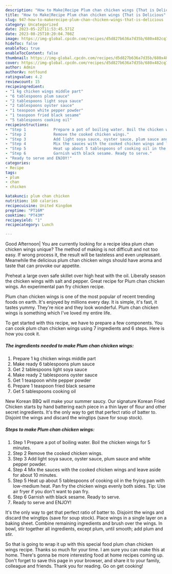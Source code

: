 ```yaml
---
description: "How to Make|Recipe Plum chan chicken wings {That is Delicious"
title: "How to Make|Recipe Plum chan chicken wings {That is Delicious"
slug: 947-how-to-makerecipe-plum-chan-chicken-wings-that-is-delicious
category: Uncategorized
date: 2023-05-22T11:53:45.571Z
date: 2023-08-25T10:20:04.708Z
image: https://img-global.cpcdn.com/recipes/d5d827b636a7d35b/680x482cq70/plum-chan-chicken-wings-recipe-main-photo.jpg
hideToc: false
enableToc: true
enableTocContent: false
thumbnail: https://img-global.cpcdn.com/recipes/d5d827b636a7d35b/680x482cq70/plum-chan-chicken-wings-recipe-main-photo.jpg
cover: https://img-global.cpcdn.com/recipes/d5d827b636a7d35b/680x482cq70/plum-chan-chicken-wings-recipe-main-photo.jpg
author: Admin
authorAv: notfound
ratingvalue: 4.2
reviewcount: 15
recipeingredient:
- "1 kg chicken wings middle part"
- "6 tablespoons plum sauce"
- "2 tablespoons light soya sauce"
- "2 tablespoons oyster sauce"
- "1 teaspoon white pepper powder"
- "1 teaspoon fried black sesame"
- "5 tablespoons cooking oil"
recipeinstructions:
- "Step 1            Prepare a pot of boiling water. Boil the chicken wings for 5 minutes."
- "Step 2            Remove the cooked chicken wings."
- "Step 3            Add light soya sauce, oyster sauce, plum sauce and white pepper powder."
- "Step 4            Mix the sauces with the cooked chicken wings and leave aside for about 10 minutes."
- "Step 5            Heat up about 5 tablespoons of cooking oil in the frying pan with low-medium heat. Pan fry the chicken wings evenly both sides. Tip: Use air fryer if you don&#39;t want to pan fry."
- "Step 6            Garnish with black sesame. Ready to serve."
- "Ready to serve and ENJOY!"
categories:
- Recipe
tags:
- plum
- chan
- chicken

katakunci: plum chan chicken 
nutrition: 160 calories
recipecuisine: United Kingdom
preptime: "PT16M"
cooktime: "PT43M"
recipeyield: "1"
recipecategory: Lunch

---
```



Good Afternoon| You are currently looking for a recipe idea plum chan chicken wings unique? The method of making is not difficult and not too easy. If wrong process it, the result will be tasteless and even unpleasant. Meanwhile the delicious plum chan chicken wings should have aroma and taste that can provoke our appetite.





Preheat a large oven safe skillet over high heat with the oil. Liberally season the chicken wings with salt and pepper. Great recipe for Plum chan chicken wings. An experimental pan fry chicken recipe.

Plum chan chicken wings is one of the most popular of recent trending foods on earth. It's enjoyed by millions every day. It is simple, it's fast, it tastes yummy. They're nice and they look wonderful. Plum chan chicken wings is something which I've loved my entire life.


To get started with this recipe, we have to prepare a few components. You can cook plum chan chicken wings using 7 ingredients and 6 steps. Here is how you cook it.

<!--inarticleads1-->

##### The ingredients needed to make Plum chan chicken wings:

1. Prepare 1 kg chicken wings middle part
1. Make ready 6 tablespoons plum sauce
1. Get 2 tablespoons light soya sauce
1. Make ready 2 tablespoons oyster sauce
1. Get 1 teaspoon white pepper powder
1. Prepare 1 teaspoon fried black sesame
1. Get 5 tablespoons cooking oil


New Korean BBQ will make your summer saucy. Our signature Korean Fried Chicken starts by hand battering each piece in a thin layer of flour and other secret ingredients. It&#39;s the only way to get that perfect ratio of batter to. Disjoint the wings and discard the wingtips (save for soup stock). 

<!--inarticleads2-->

##### Steps to make Plum chan chicken wings:

1. Step 1            Prepare a pot of boiling water. Boil the chicken wings for 5 minutes.
1. Step 2            Remove the cooked chicken wings.
1. Step 3            Add light soya sauce, oyster sauce, plum sauce and white pepper powder.
1. Step 4            Mix the sauces with the cooked chicken wings and leave aside for about 10 minutes.
1. Step 5            Heat up about 5 tablespoons of cooking oil in the frying pan with low-medium heat. Pan fry the chicken wings evenly both sides. Tip: Use air fryer if you don&#39;t want to pan fry.
1. Step 6            Garnish with black sesame. Ready to serve.
1. Ready to serve and ENJOY!

It&#39;s the only way to get that perfect ratio of batter to. Disjoint the wings and discard the wingtips (save for soup stock). Place wings in a single layer on a baking sheet. Combine remaining ingredients and brush over the wings. In bowl, stir together all ingredients, except plum, until smooth; add plum and stir. 

So that is going to wrap it up with this special food plum chan chicken wings recipe. Thanks so much for your time. I am sure you can make this at home. There's gonna be more interesting food at home recipes coming up. Don't forget to save this page in your browser, and share it to your family, colleague and friends. Thank you for reading. Go on get cooking!
